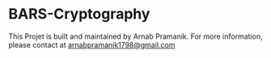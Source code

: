 # BARS-Cryptography
This Projet is built and maintained by Arnab Pramanik. For more information, please contact at arnabpramanik1798@gmail.com
